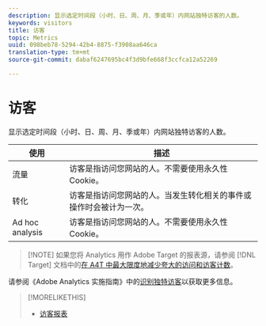 ```yaml
---
description: 显示选定时间段（小时、日、周、月、季或年）内网站独特访客的人数。
keywords: visitors
title: 访客
topic: Metrics
uuid: 098beb78-5294-42b4-8875-f3908aa646ca
translation-type: tm+mt
source-git-commit: dabaf6247695bc4f3d9bfe668f3ccfca12a52269

---
```



# 访客

显示选定时间段（小时、日、周、月、季或年）内网站独特访客的人数。

| 使用 | 描述 |
|---|---|
| 流量 | 访客是指访问您网站的人。不需要使用永久性 Cookie。 |
| 转化 | 访客是指访问您网站的人。当发生转化相关的事件或操作时会被计为一次。 |
| Ad hoc analysis | 访客是指访问您网站的人。不需要使用永久性 Cookie。 |

>[!NOTE] 如果您将 Analytics 用作 Adobe Target 的报表源，请参阅 [!DNL Target] 文档中的[在 A4T 中最大限度地减少夸大的访问和访客计数](https://marketing.adobe.com/resources/help/zh_CN/target/a4t/minimizing-inflated-visit-and-visitor-counts-a4t.html)。

请参阅《Adobe Analytics 实施指南》中的[识别独特访客](https://marketing.adobe.com/resources/help/zh_CN/sc/implement/visid_overview.html)以获取更多信息。

>[!MORELIKETHIS]
>
>* [访客报表](/help/components/c-variables/dimensionslist/reports-visitors.md)

